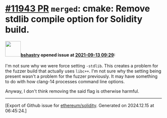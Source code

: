 # [\#11943 PR](https://github.com/ethereum/solidity/pull/11943) `merged`: cmake: Remove stdlib compile option for Solidity build.

#### <img src="https://avatars.githubusercontent.com/u/2388185?v=4" width="50">[bshastry](https://github.com/bshastry) opened issue at [2021-09-13 09:29](https://github.com/ethereum/solidity/pull/11943):

I'm not sure why we were force setting `-stdlib`. This creates a problem for the fuzzer build that actually uses `libc++`. I'm not sure why the setting being present wasn't a problem for the fuzzer previously. It may have something to do with how clang-14 processes command line options.

Anyway, I don't think removing the said flag is otherwise harmful.




-------------------------------------------------------------------------------



[Export of Github issue for [ethereum/solidity](https://github.com/ethereum/solidity). Generated on 2024.12.15 at 06:45:24.]
